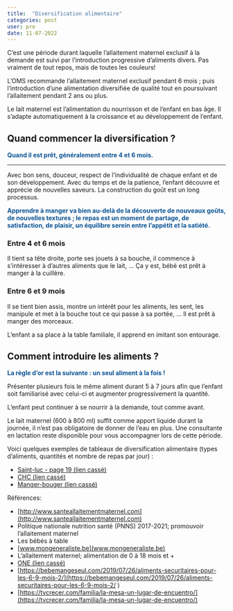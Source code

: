 ```yaml
---
title:  "Diversification alimentaire"
categories: post
user: pro
date: 11-07-2022
---
```


C’est une période durant laquelle l’allaitement maternel exclusif à la demande est suivi par l’introduction progressive d’aliments divers. Pas vraiment de tout repos, mais de toutes les couleurs!

L’OMS recommande l’allaitement maternel exclusif pendant 6 mois ; puis l’introduction d’une alimentation diversifiée de qualité tout en poursuivant l’allaitement pendant 2 ans ou plus.
 
Le lait maternel est l’alimentation du nourrisson et de l’enfant en bas âge. Il s’adapte automatiquement à la croissance et au développement de l’enfant. 

## Quand commencer la diversification ?

<span style="color:#0b5394;font-weight:bold;">
Quand il est prêt, généralement entre 4 et 6 mois.
</span>

---

Avec bon sens, douceur, respect de l’individualité de chaque enfant et de son développement. Avec du temps et de la patience, l’enfant découvre et apprécie de nouvelles saveurs. La construction du goût est un long processus. 

<span style="color:#0b5394;font-weight:bold;">
Apprendre à manger va bien au-delà de la découverte de nouveaux goûts, de nouvelles textures ; le repas est un moment de partage, de satisfaction, de plaisir, un équilibre serein entre l’appétit et la satiété.
</span>



### Entre 4 et 6 mois

Il tient sa tête droite, porte ses jouets à sa bouche, il commence à s’intéresser à d’autres aliments que le lait, … Ça y est, bébé est prêt à manger à la cuillère.

### Entre 6 et 9 mois 

Il se tient bien assis, montre un intérêt pour les aliments, les sent, les manipule et met à la bouche tout ce qui passe à sa portée, ... Il est prêt à manger des morceaux. 

L’enfant a sa place à la table familiale, il apprend en imitant son entourage. 

## Comment introduire les aliments ?


<span style="color:#0b5394;font-weight:bold;">La règle d’or est la suivante : un seul aliment à la fois !</span>

Présenter plusieurs fois le même aliment durant 5 à 7 jours afin que l’enfant soit familiarisé avec celui-ci et augmenter progressivement la quantité. 

L’enfant peut continuer à se nourrir à la demande, tout comme avant. 

Le lait maternel (600 à 800 ml) suffit comme apport liquide durant la journée, il n’est pas obligatoire de donner de l’eau en plus. 
Une consultante en lactation reste disponible pour vous accompagner lors de cette période.

Voici quelques exemples de tableaux de diversification alimentaire (types d’aliments, quantités et nombre de repas par jour) :
- [Saint-luc - page 19 (lien cassé)](https://www.saintluc.be/hospitalisation/petit-pierre-mange-de-bon-coeur.pdf)
- [CHC (lien cassé)](https://learning.chc.be/images/stories/outils/diversification_alimentaire/story_html5.html)
- [Manger-bouger (lien cassé)](https://www.mangerbouger.fr/content/download/3978/114448/version/2/file/Tableau+Diversification.pdf)


Références: 
- [http://www.santeallaitementmaternel.com](http://www.santeallaitementmaternel.com)
- Politique nationale nutrition santé (PNNS) 2017-2021; promouvoir l’allaitement maternel
- Les bébés à table
- [www.mongeneraliste.be](www.mongeneraliste.be)
- L’allaitement maternel; alimentation de 0 à 18 mois et +
- [ONE (lien cassé)](https://www.one.be/fileadmin/user_upload/siteone/PARENTS/Brochures/Nouveaux-aliments-diversification.pdf)
- [https://bebemangeseul.com/2019/07/26/aliments-securitaires-pour-les-6-9-mois-2/](https://bebemangeseul.com/2019/07/26/aliments-securitaires-pour-les-6-9-mois-2/ )
- [https://tvcrecer.com/familia/la-mesa-un-lugar-de-encuentro/](https://tvcrecer.com/familia/la-mesa-un-lugar-de-encuentro/)

